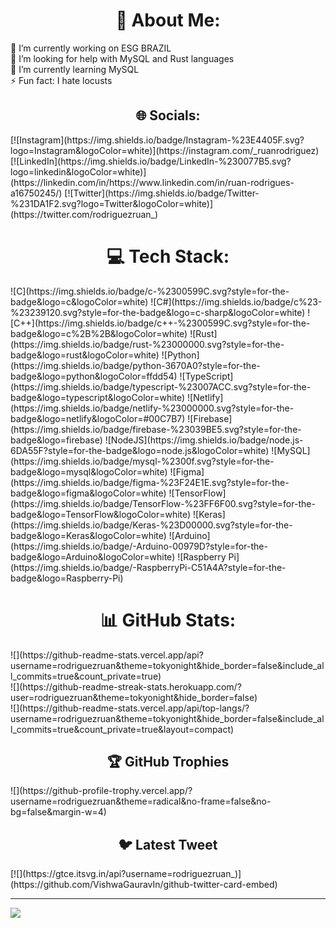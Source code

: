 <h1 align="center"> 💫 About Me:</h1>
🔭 I’m currently working on ESG BRAZIL<br>🤝 I’m looking for help with MySQL and Rust languages<br>🌱 I’m currently learning MySQL<br>⚡ Fun fact: I hate locusts


<h2 align="center"> 🌐 Socials:</h2>
[![Instagram](https://img.shields.io/badge/Instagram-%23E4405F.svg?logo=Instagram&logoColor=white)](https://instagram.com/_ruanrodriguez) [![LinkedIn](https://img.shields.io/badge/LinkedIn-%230077B5.svg?logo=linkedin&logoColor=white)](https://linkedin.com/in/https://www.linkedin.com/in/ruan-rodrigues-a16750245/) [![Twitter](https://img.shields.io/badge/Twitter-%231DA1F2.svg?logo=Twitter&logoColor=white)](https://twitter.com/rodriguezruan_) 

<h1 align="center"> 💻 Tech Stack:</h1>
![C](https://img.shields.io/badge/c-%2300599C.svg?style=for-the-badge&logo=c&logoColor=white) ![C#](https://img.shields.io/badge/c%23-%23239120.svg?style=for-the-badge&logo=c-sharp&logoColor=white) ![C++](https://img.shields.io/badge/c++-%2300599C.svg?style=for-the-badge&logo=c%2B%2B&logoColor=white) ![Rust](https://img.shields.io/badge/rust-%23000000.svg?style=for-the-badge&logo=rust&logoColor=white) ![Python](https://img.shields.io/badge/python-3670A0?style=for-the-badge&logo=python&logoColor=ffdd54) ![TypeScript](https://img.shields.io/badge/typescript-%23007ACC.svg?style=for-the-badge&logo=typescript&logoColor=white) ![Netlify](https://img.shields.io/badge/netlify-%23000000.svg?style=for-the-badge&logo=netlify&logoColor=#00C7B7) ![Firebase](https://img.shields.io/badge/firebase-%23039BE5.svg?style=for-the-badge&logo=firebase) ![NodeJS](https://img.shields.io/badge/node.js-6DA55F?style=for-the-badge&logo=node.js&logoColor=white) ![MySQL](https://img.shields.io/badge/mysql-%2300f.svg?style=for-the-badge&logo=mysql&logoColor=white) 	![Figma](https://img.shields.io/badge/figma-%23F24E1E.svg?style=for-the-badge&logo=figma&logoColor=white) ![TensorFlow](https://img.shields.io/badge/TensorFlow-%23FF6F00.svg?style=for-the-badge&logo=TensorFlow&logoColor=white) ![Keras](https://img.shields.io/badge/Keras-%23D00000.svg?style=for-the-badge&logo=Keras&logoColor=white) ![Arduino](https://img.shields.io/badge/-Arduino-00979D?style=for-the-badge&logo=Arduino&logoColor=white) ![Raspberry Pi](https://img.shields.io/badge/-RaspberryPi-C51A4A?style=for-the-badge&logo=Raspberry-Pi)
<h1 align="center"> 📊 GitHub Stats:</h1>
![](https://github-readme-stats.vercel.app/api?username=rodriguezruan&theme=tokyonight&hide_border=false&include_all_commits=true&count_private=true)<br/>
![](https://github-readme-streak-stats.herokuapp.com/?user=rodriguezruan&theme=tokyonight&hide_border=false)<br/>
![](https://github-readme-stats.vercel.app/api/top-langs/?username=rodriguezruan&theme=tokyonight&hide_border=false&include_all_commits=true&count_private=true&layout=compact)

<h2 align="center"> 🏆 GitHub Trophies</h2>
![](https://github-profile-trophy.vercel.app/?username=rodriguezruan&theme=radical&no-frame=false&no-bg=false&margin-w=4)

<h2 align="center"> 🐦 Latest Tweet</h2>
[![](https://gtce.itsvg.in/api?username=rodriguezruan_)](https://github.com/VishwaGauravIn/github-twitter-card-embed)

---
[![](https://visitcount.itsvg.in/api?id=rodriguezruan&icon=0&color=6)](https://visitcount.itsvg.in)

